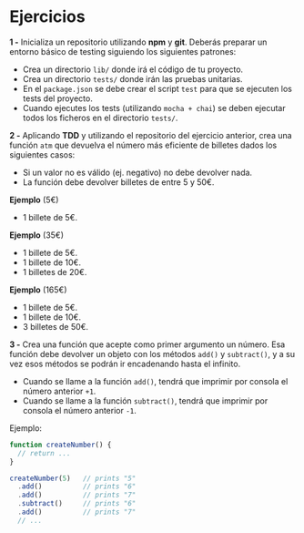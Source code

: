 # Ejercicios

**1 -** Inicializa un repositorio utilizando **npm** y **git**.
Deberás preparar un entorno básico de testing siguiendo los siguientes patrones:
- Crea un directorio `lib/` donde irá el código de tu proyecto.
- Crea un directorio `tests/` donde irán las pruebas unitarias.
- En el `package.json` se debe crear el script `test` para que se ejecuten los tests del proyecto.
- Cuando ejecutes los tests (utilizando `mocha + chai`) se deben ejecutar todos los ficheros en el directorio `tests/`.

**2 -** Aplicando **TDD** y utilizando el repositorio del ejercicio anterior, crea una función `atm` que devuelva el número más eficiente de billetes dados los siguientes casos:
- Si un valor no es válido (ej. negativo) no debe devolver nada.
- La función debe devolver billetes de entre 5 y 50€.

**Ejemplo** (5€)
  - 1 billete de 5€.

**Ejemplo** (35€)
  - 1 billete de 5€.
  - 1 billete de 10€.
  - 1 billetes de 20€.

**Ejemplo** (165€)
  - 1 billete de 5€.
  - 1 billete de 10€.
  - 3 billetes de 50€.

**3 -** Crea una función que acepte como primer argumento un número.
Esa función debe devolver un objeto con los métodos `add()` y `subtract()`, y a su vez esos métodos se podrán ir encadenando hasta el infinito.
- Cuando se llame a la función `add()`, tendrá que imprimir por consola el número anterior `+1`.
- Cuando se llame a la función `subtract()`, tendrá que imprimir por consola el número anterior `-1`.

Ejemplo:

```javascript
function createNumber() {
  // return ...
}

createNumber(5)   // prints "5"
  .add()          // prints "6"
  .add()          // prints "7"
  .subtract()     // prints "6"
  .add()          // prints "7"
  // ...
```